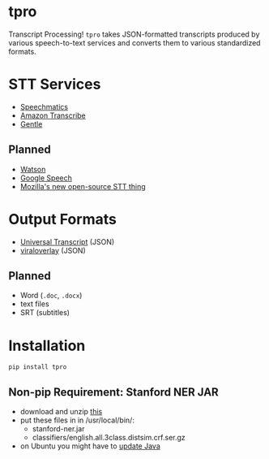 # tpro

Transcript Processing!  `tpro` takes JSON-formatted transcripts produced by
various speech-to-text services and converts them to various standardized
formats.

# STT Services

- [Speechmatics](https://www.speechmatics.com/)
- [Amazon Transcribe](https://aws.amazon.com/transcribe/)
- [Gentle](https://github.com/lowerquality/gentle)

## Planned

- [Watson](https://www.ibm.com/watson/services/speech-to-text/) 
- [Google Speech](https://cloud.google.com/speech-to-text/)
- [Mozilla's new open-source STT thing](https://github.com/mozilla/DeepSpeech)

# Output Formats

- [Universal Transcript](https://gist.github.com/zevaverbach/d2b7a19397607677878aa3268fda1002#example) (JSON)
- [viraloverlay](https://github.com/zevaverbach/viraloverlay#json-transcript-format) (JSON)

## Planned

- Word (`.doc`, `.docx`)
- text files
- SRT (subtitles)

# Installation

    pip install tpro

## Non-pip Requirement:  Stanford NER JAR

  - download and unzip [this](https://nlp.stanford.edu/software/stanford-ner-2018-10-16.zip)
  - put these files in in /usr/local/bin/:
    - stanford-ner.jar
    - classifiers/english.all.3class.distsim.crf.ser.gz
  - on Ubuntu you might have to [update Java](https://askubuntu.com/questions/508546/howto-upgrade-java-on-ubuntu-14-04-lts)
